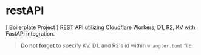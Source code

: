 # restAPI
[ Boilerplate Project ] REST API utilizing Cloudflare Workers, D1, R2, KV with FastAPI integration.

> **Do not forget** to specify KV, D1, and R2's id within `wrangler.toml` file.
